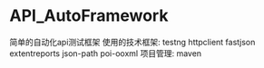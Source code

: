 # API_AutoFramework
简单的自动化api测试框架
   使用的技术框架: testng
                 httpclient
                 fastjson
                 extentreports
                 json-path
                 poi-ooxml
   项目管理: maven
